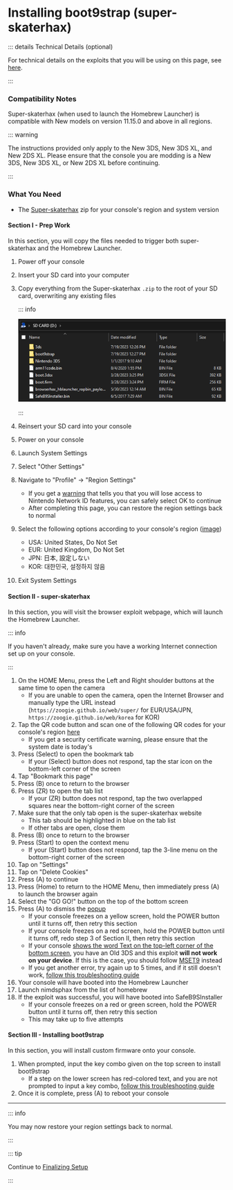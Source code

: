 # Installing boot9strap (super-skaterhax)

::: details Technical Details (optional)

For technical details on the exploits that you will be using on this page, see [here](https://github.com/zoogie/super-skaterhax).

:::

### Compatibility Notes

Super-skaterhax (when used to launch the Homebrew Launcher) is compatible with New models on version 11.15.0 and above in all regions.

::: warning

The instructions provided only apply to the New 3DS, New 3DS XL, and New 2DS XL. Please ensure that the console you are modding is a New 3DS, New 3DS XL, or New 2DS XL before continuing.

:::

### What You Need

* The [Super-skaterhax](https://skater.nintendohomebrew.com) zip for your console's region and system version

#### Section I - Prep Work

In this section, you will copy the files needed to trigger both super-skaterhax and the Homebrew Launcher.

1. Power off your console
1. Insert your SD card into your computer
1. Copy everything from the Super-skaterhax `.zip` to the root of your SD card, overwriting any existing files

    ::: info

    ![](/images/screenshots/skater-root-layout.png)

    :::

1. Reinsert your SD card into your console
1. Power on your console
1. Launch System Settings
1. Select "Other Settings"
1. Navigate to "Profile" -> "Region Settings"
    + If you get a [warning](/images/screenshots/skaterhax/country-change-notice.png) that tells you that you will lose access to Nintendo Network ID features, you can safely select OK to continue
    + After completing this page, you can restore the region settings back to normal
1. Select the following options according to your console's region ([image](/images/screenshots/skaterhax/skater-lang.png))
    + USA: United States, Do Not Set
    + EUR: United Kingdom, Do Not Set
    + JPN: 日本, 設定しない
    + KOR: 대한민국, 설정하지 않음
1. Exit System Settings

#### Section II - super-skaterhax

In this section, you will visit the browser exploit webpage, which will launch the Homebrew Launcher.

::: info

If you haven't already, make sure you have a working Internet connection set up on your console.

:::

1. On the HOME Menu, press the Left and Right shoulder buttons at the same time to open the camera
    + If you are unable to open the camera, open the Internet Browser and manually type the URL instead (`https://zoogie.github.io/web/super/` for EUR/USA/JPN, `https://zoogie.github.io/web/korea` for KOR)
1. Tap the QR code button and scan one of the following QR codes for your console's region [here](https://user-images.githubusercontent.com/28328903/226086338-585bfdac-0aac-44c0-b413-89206d2815d8.png)
    + If you get a security certificate warning, please ensure that the system date is today's
1. Press (Select) to open the bookmark tab
    + If your (Select) button does not respond, tap the star icon on the bottom-left corner of the screen
1. Tap "Bookmark this page"
1. Press (B) once to return to the browser
1. Press (ZR) to open the tab list
    + If your (ZR) button does not respond, tap the two overlapped squares near the bottom-right corner of the screen
1. Make sure that the only tab open is the super-skaterhax website
    + This tab should be highlighted in blue on the tab list
    + If other tabs are open, close them
1. Press (B) once to return to the browser
1. Press (Start) to open the context menu
    + If your (Start) button does not respond, tap the 3-line menu on the bottom-right corner of the screen
1. Tap on "Settings"
1. Tap on "Delete Cookies"
1. Press (A) to continue
1. Press (Home) to return to the HOME Menu, then immediately press (A) to launch the browser again
1. Select the "GO GO!" button on the top of the bottom screen
1. Press (A) to dismiss the [popup](/images/screenshots/skaterhax/skater-popup.png)
    + If your console freezes on a yellow screen, hold the POWER button until it turns off, then retry this section
    + If your console freezes on a red screen, hold the POWER button until it turns off, redo step 3 of Section II, then retry this section
    + If your console [shows the word Text on the top-left corner of the bottom screen](/images/screenshots/skaterhax/skater-old3ds.png), you have an Old 3DS and this exploit **will not work on your device**. If this is the case, you should follow [MSET9](installing-boot9strap-(mset9)) instead
    + If you get another error, try again up to 5 times, and if it still doesn't work, [follow this troubleshooting guide](troubleshooting#installing-boot9strap-super-skaterhax)
1. Your console will have booted into the Homebrew Launcher
1. Launch nimdsphax from the list of homebrew
1. If the exploit was successful, you will have booted into SafeB9SInstaller
    + If your console freezes on a red or green screen, hold the POWER button until it turns off, then retry this section
    + This may take up to five attempts

#### Section III - Installing boot9strap

In this section, you will install custom firmware onto your console.

1. When prompted, input the key combo given on the top screen to install boot9strap
    + If a step on the lower screen has red-colored text, and you are not prompted to input a key combo, [follow this troubleshooting guide](troubleshooting#issues-with-safeb9sinstaller)
1. Once it is complete, press (A) to reboot your console
<!--@include: ./_include/configure-luma3ds.md -->

<!--@include: ./_include/luma3ds-installed-note.md -->

___

::: info

You may now restore your region settings back to normal.

:::

::: tip

Continue to [Finalizing Setup](finalizing-setup)

:::
